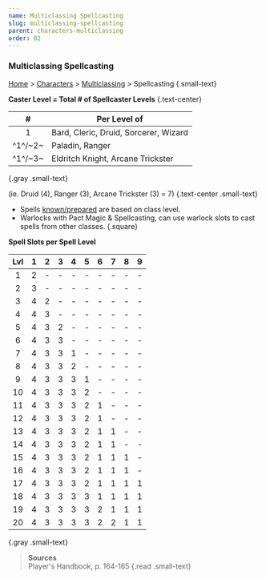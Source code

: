 ```yaml
---
name: Multiclassing Spellcasting
slug: multiclassing-spellcasting
parent: characters-multiclassing
order: 02
---
```


### Multiclassing Spellcasting
[Home](dm-operations-center) > [Characters](characters) > [Multiclassing](multiclassing) > Spellcasting {.small-text}

**Caster Level = Total # of Spellcaster Levels** {.text-center}

| # | Per Level of |
|:-:|----|
| 1       | Bard, Cleric, Druid, Sorcerer, Wizard |
| ^1^/~2~ | Paladin, Ranger |
| ^1^/~3~ | Eldritch Knight, Arcane Trickster |
{.gray .small-text}

(ie. Druid (4), Ranger (3), Arcane Trickster (3) = 7) {.text-center .small-text}

- Spells [known/prepared](known-and-prepared-spells) are based on class level.
- Warlocks with Pact Magic & Spellcasting, can use warlock slots to cast spells from other classes. 
{.square}

**Spell Slots per Spell Level**<br/>

| Lvl | 1 | 2 | 3 | 4 | 5 | 6 | 7 | 8 | 9 |
|:---:|:-:|:-:|:-:|:-:|:-:|:-:|:-:|:-:|:-:|
|  1  | 2 | - | - | - | - | - | - | - | - |
|  2  | 3 | - | - | - | - | - | - | - | - |
|  3  | 4 | 2 | - | - | - | - | - | - | - |
|  4  | 4 | 3 | - | - | - | - | - | - | - |
|  5  | 4 | 3 | 2 | - | - | - | - | - | - |
|  6  | 4 | 3 | 3 | - | - | - | - | - | - |
|  7  | 4 | 3 | 3 | 1 | - | - | - | - | - |
|  8  | 4 | 3 | 3 | 2 | - | - | - | - | - |
|  9  | 4 | 3 | 3 | 3 | 1 | - | - | - | - |
| 10  | 4 | 3 | 3 | 3 | 2 | - | - | - | - |
| 11  | 4 | 3 | 3 | 3 | 2 | 1 | - | - | - |
| 12  | 4 | 3 | 3 | 3 | 2 | 1 | - | - | - |
| 13  | 4 | 3 | 3 | 3 | 2 | 1 | 1 | - | - |
| 14  | 4 | 3 | 3 | 3 | 2 | 1 | 1 | - | - |
| 15  | 4 | 3 | 3 | 3 | 2 | 1 | 1 | 1 | - |
| 16  | 4 | 3 | 3 | 3 | 2 | 1 | 1 | 1 | - |
| 17  | 4 | 3 | 3 | 3 | 2 | 1 | 1 | 1 | 1 |
| 18  | 4 | 3 | 3 | 3 | 3 | 1 | 1 | 1 | 1 |
| 19  | 4 | 3 | 3 | 3 | 3 | 2 | 1 | 1 | 1 |
| 20  | 4 | 3 | 3 | 3 | 3 | 2 | 2 | 1 | 1 |
{.gray .small-text}

> **Sources** <br/>
> Player's Handbook, p. 164-165
{.read .small-text}
